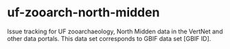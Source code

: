 # uf-zooarch-north-midden
Issue tracking for UF zooarchaeology, North Midden data in the VertNet and other data portals. This data set corresponds to GBIF data set [GBIF ID].
